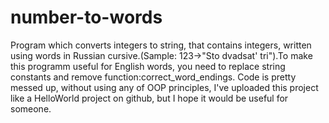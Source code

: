 # number-to-words
Program which converts integers to string, that contains integers, written using words in Russian cursive.(Sample: 123->"Sto dvadsat' tri").To make this programm useful for English words, you need to replace string constants and remove function:correct_word_endings.
Code is pretty messed up, without using any of OOP principles, I've uploaded this project like a HelloWorld project on github,
but I hope it would be useful for someone.
